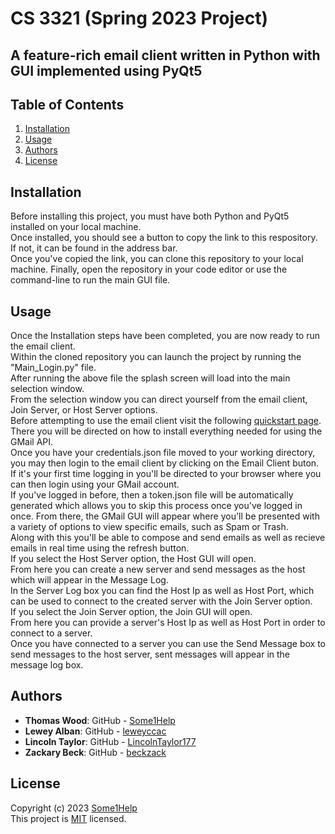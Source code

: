 # **CS 3321 (Spring 2023 Project)**
## A feature-rich email client written in Python with GUI implemented using PyQt5

## Table of Contents
1. [Installation](#installation)
2. [Usage](#usage)
3. [Authors](#authors)
4. [License](#license)
## Installation
Before installing this project, you must have both Python and PyQt5 installed on your local machine. <br>
Once installed, you should see a button to copy the link to this respository. If not, it can be found in the address bar.<br>
Once you've copied the link, you can clone this repository to your local machine. Finally, open the repository in your code editor or use the command-line to run the main GUI file.
## Usage
Once the Installation steps have been completed, you are now ready to run the email client. <br>
Within the cloned repository you can launch the project by running the "Main_Login.py" file. <br>
After running the above file the splash screen will load into the main selection window. <br>
From the selection window you can direct yourself from the email client, Join Server, or Host Server options. <br>
Before attempting to use the email client visit the following [quickstart page](https://developers.google.com/gmail/api/quickstart/python). <br>
There you will be directed on how to install everything needed for using the GMail API. <br>
Once you have your credentials.json file moved to your working directory, you may then login to the email client by clicking on the Email Client buton.<br>
If it's your first time logging in you'll be directed to your browser where you can then login using your GMail account.<br>
If you've logged in before, then a token.json file will be automatically generated which allows you to skip this process once you've logged in once.
From there, the GMail GUI will appear where you'll be presented with a variety of options to view specific emails, such as Spam or Trash. <br>
Along with this you'll be able to compose and send emails as well as recieve emails in real time using the refresh button. <br>
If you select the Host Server option, the Host GUI will open. <br>
From here you can create a new server and send messages as the host which will appear in the Message Log. <br>
In the Server Log box you can find the Host Ip as well as Host Port, which can be used to connect to the created server with the Join Server option. <br>
If you select the Join Server option, the Join GUI will open. <br>
From here you can provide a server's Host Ip as well as Host Port in order to connect to a server. <br>
Once you have connected to a server you can use the Send Message box to send messages to the host server, sent messages will appear in the message log box. <br>

## Authors
- **Thomas Wood**: GitHub - [Some1Help](https://github.com/Some1Help) <br>
- **Lewey Alban**: GitHub - [leweyccac](https://github.com/leweyccac) <br>
- **Lincoln Taylor**: GitHub - [LincolnTaylor177](https://github.com/LincolnTaylor177) <br>
- **Zackary Beck**: GitHub - [beckzack](https://github.com/beckzack) <br>
## License
Copyright (c) 2023 [Some1Help](https://github.com/Some1Help/3321)  <br> This project is [MIT](LICENSE.md) licensed.

